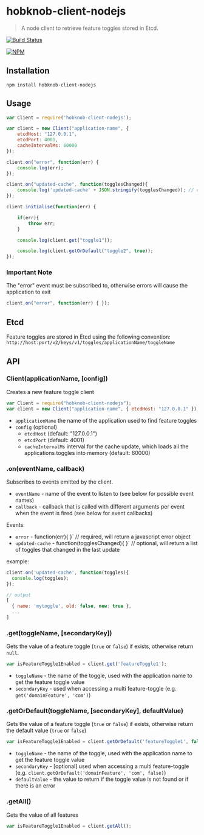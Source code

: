 # hobknob-client-nodejs

> A node client to retrieve feature toggles stored in Etcd.

[![Build Status](https://travis-ci.org/opentable/hobknob-client-nodejs.svg?branch=master)](https://travis-ci.org/opentable/hobknob-client-nodejs)

[![NPM](https://nodei.co/npm/hobknob-client-nodejs.png)](https://nodei.co/npm/hobknob-client-nodejs)

## Installation

```
npm install hobknob-client-nodejs
```

## Usage

```javascript
var Client = require('hobknob-client-nodejs');

var client = new Client("application-name", {
    etcdHost: "127.0.0.1",
    etcdPort: 4001,
    cacheIntervalMs: 60000
});

client.on("error", function(err) {
    console.log(err);
});

client.on("updated-cache", function(togglesChanged){
    console.log('updated-cache' + JSON.stringify(togglesChanged)); // contains an array of toggles that changed in the last update
});

client.initialise(function(err) {

    if(err){
        throw err;
    }

    console.log(client.get("toggle1"));

    console.log(client.getOrDefault("toggle2", true));
});
```

### Important Note

The "error" event must be subscribed to, otherwise errors will cause the application to exit

```javascript
client.on("error", function(err) { });
```

## Etcd

Feature toggles are stored in Etcd using the following convention:
`http://host:port/v2/keys/v1/toggles/applicationName/toggleName`

## API

### Client(applicationName, [config])

Creates a new feature toggle client

```javascript
var Client = require("hobknob-client-nodejs");
var client = new Client("application-name", { etcdHost: "127.0.0.1" });
```

- `applicationName` the name of the application used to find feature toggles
- `config` (optional)
  - `etcdHost` (default: "127.0.0.1")
  - `etcdPort` (default: 4001)
  - `cacheIntervalMs` interval for the cache update, which loads all the applications toggles into memory (default: 60000)

### .on(eventName, callback)

Subscribes to events emitted by the client.

- `eventName` - name of the event to listen to (see below for possible event names)
- `callback` - callback that is called with different arguments per event when the event is fired (see below for event callbacks)

Events:
- `error` -  function(err){ }` // required, will return a javascript error object
- `updated-cache` - function(togglesChanged){ }` // optional, will return a list of toggles that changed in the last update

example:
```javascript
client.on('updated-cache', function(toggles){
  console.log(toggles);
});

// output
[
  { name: 'mytoggle', old: false, new: true },
  ...
]
```

### .get(toggleName, [secondaryKey])

Gets the value of a feature toggle (`true` or `false`) if exists, otherwise return `null`.

```javascript
var isFeatureToggle1Enabled = client.get('featureToggle1');
```

- `toggleName` - the name of the toggle, used with the application name to get the feature toggle value
- `secondaryKey` - used when accessing a multi feature-toggle (e.g. `get('domainFeature', 'com')`)

### .getOrDefault(toggleName, [secondaryKey], defaultValue)

Gets the value of a feature toggle (`true` or `false`) if exists, otherwise return the default value (`true` or `false`)

```javascript
var isFeatureToggle1Enabled = client.getOrDefault('featureToggle1', false);
```

- `toggleName` - the name of the toggle, used with the application name to get the feature toggle value
- `secondaryKey` - [optional] used when accessing a multi feature-toggle (e.g. `client.getOrDefault('domainFeature', 'com', false)`)
- `defaultValue` - the value to return if the toggle value is not found or if there is an error

### .getAll()

Gets the value of all features

```javascript
var isFeatureToggle1Enabled = client.getAll();
```

